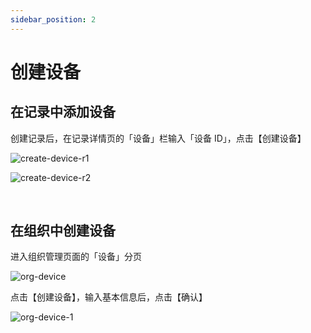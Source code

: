 ```yaml
---
sidebar_position: 2
---
```


# 创建设备

## 在记录中添加设备

创建记录后，在记录详情页的「设备」栏输入「设备 ID」，点击【创建设备】

![create-device-r1](../img/create-device-r1.png)

![create-device-r2](../img/create-device-r2.png)

<br />

## 在组织中创建设备

进入组织管理页面的「设备」分页

![org-device](../img/org-device.png)

点击【创建设备】，输入基本信息后，点击【确认】

![org-device-1](../img/create-device-o1.png)

<br />
